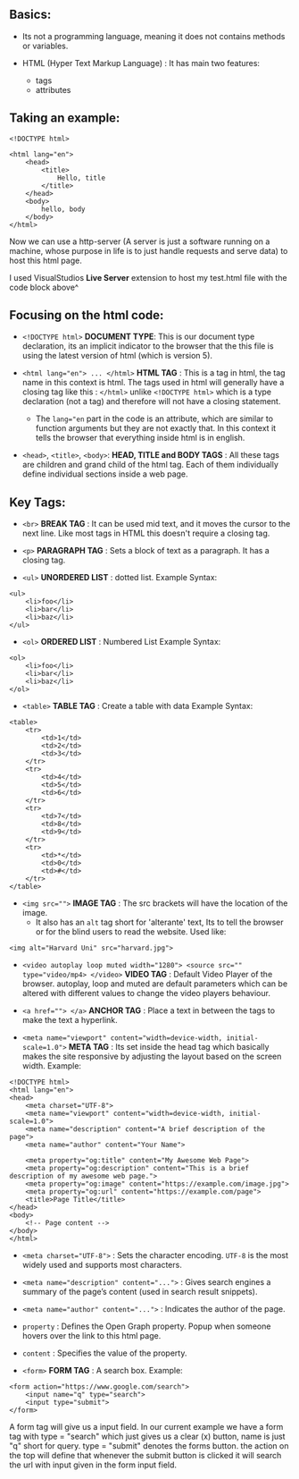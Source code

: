 ## Basics:
- Its not a programming language, meaning it does not contains methods or variables.

- HTML (Hyper Text Markup Language) : It has main two features:
	- tags
	- attributes
	
## Taking an example:
```
<!DOCTYPE html>

<html lang="en">
	<head>
		<title>
			Hello, title
		</title>
	</head>
	<body>
		hello, body
	</body>
</html>
```

Now we can use a http-server (A server is just a software running on a machine, whose purpose in life is to just handle requests and serve data) to host this html page.

I used VisualStudios **Live Server** extension to host my test.html file with the code block above^

## Focusing on the html code: 
-  `<!DOCTYPE html>` **DOCUMENT TYPE**: This is our document type declaration, its an implicit indicator to the browser that the this file is using the latest version of html (which is version 5). 

- `<html lang="en"> ... </html>` **HTML TAG**  : This is a tag in html, the tag name in this context is html. The tags used in html will generally have a closing tag like this : `</html>` unlike `<!DOCTYPE html>` which is a type declaration (not a tag) and therefore will not have a closing statement.
	- The `lang="en` part in the code is an attribute, which are similar to function arguments but they are not exactly that. In this context it tells the browser that everything inside html is in english.

- `<head>`, `<title>`, `<body>`: **HEAD, TITLE and BODY TAGS** :  All these tags are children and grand child of the html tag. Each of them individually define individual sections inside a web page.


## Key Tags:
- `<br>` **BREAK TAG** : It can be used mid text, and it moves the cursor to the next line. Like most tags in HTML this doesn't require a closing tag.

- `<p>`   **PARAGRAPH TAG** : Sets a block of text as a paragraph. It has a closing tag.

- `<ul>` **UNORDERED LIST** : dotted list. 
Example Syntax: 
```
<ul>
	<li>foo</li>
	<li>bar</li>
	<li>baz</li>
</ul>
```

- `<ol>` **ORDERED LIST** :  Numbered List
Example Syntax:
```
<ol>
	<li>foo</li>
	<li>bar</li>
	<li>baz</li>
</ol>
```

- `<table>` **TABLE TAG** : Create a table with data
Example Syntax:
```
<table>
	<tr>
		<td>1</td>
		<td>2</td>
		<td>3</td>
	</tr>
	<tr>
		<td>4</td>
		<td>5</td>
		<td>6</td>
	</tr>
	<tr>
		<td>7</td>
		<td>8</td>
		<td>9</td>
	</tr>
	<tr>
		<td>*</td>
		<td>0</td>
		<td>#</td>
	</tr>
</table>
```

- `<img src="">` **IMAGE TAG** : The src brackets will have the location of the image.
	- It also has an `alt` tag short for 'alterante' text, Its to tell the browser or for the blind users to read the website. Used like: 
```
<img alt="Harvard Uni" src="harvard.jpg">
```

- `<video autoplay loop muted width="1280"> <source src="" type="video/mp4> </video>` **VIDEO TAG** : Default Video Player of the browser. autoplay, loop and muted are default parameters which can be altered with different values to change the video players behaviour. 

- `<a href=""> </a>` **ANCHOR TAG** : Place a text in between the tags to make the text a hyperlink.

- `<meta name="viewport" content="width=device-width, initial-scale=1.0">` **META TAG** : Its set inside the head tag which basically makes the site responsive by adjusting the layout based on the screen width.
Example:
```
<!DOCTYPE html>
<html lang="en">
<head>
	<meta charset="UTF-8">
	<meta name="viewport" content="width=device-width, initial-scale=1.0">
	<meta name="description" content="A brief description of the page">
	<meta name="author" content="Your Name">
	
	<meta property="og:title" content="My Awesome Web Page">
	<meta property="og:description" content="This is a brief description of my awesome web page.">
	<meta property="og:image" content="https://example.com/image.jpg">
	<meta property="og:url" content="https://example.com/page">
	<title>Page Title</title>
</head>
<body>
	<!-- Page content -->
</body>
</html>
```
- `<meta charset="UTF-8">` : Sets the character encoding. `UTF-8` is the most widely used and supports most characters.
- `<meta name="description" content="...">` : Gives search engines a summary of the page’s content (used in search result snippets).
- `<meta name="author" content="...">` : Indicates the author of the page.
- `property` : Defines the Open Graph property. Popup when someone hovers over the link to this html page.
- `content` : Specifies the value of the property.


- `<form>` **FORM TAG** : A search box.
Example:
```
<form action="https://www.google.com/search">
	<input name="q" type="search">
	<input type="submit">
</form>
```
A form tag will give us a input field. In our current example we have a form tag with type = "search" which just gives us a clear (x) button, name is just "q" short for query. type = "submit" denotes the forms button. the action on the top will define that whenever the submit button is clicked it will search the url with input given in the form input field.
